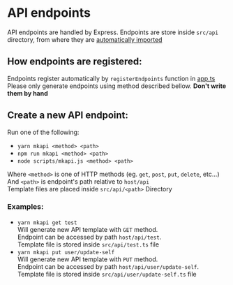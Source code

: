 # API endpoints

API endpoints are handled by Express. Endpoints are store inside `src/api` directory, from where they are 
[automatically imported](#how-endpoints-are-registered)

## How endpoints are registered: 
Endpoints register automatically by `registerEndpoints` function in [app.ts](src/app.ts) \
Please only generate endpoints using method described bellow. **Don't write them by hand**

## Create a new API endpoint:
Run one of the following:
- `yarn mkapi <method> <path>` 
- `npm run mkapi <method> <path>`
-  `node scripts/mkapi.js <method> <path>` 
  
Where `<method>` is one of HTTP methods (eg. `get`, `post`, `put`, `delete`, etc...)\
And `<path>` is endpoint's path relative to `host/api` \
Template files are placed inside `src/api/<path>` Directory
### Examples:
- `yarn mkapi get test` \
  Will generate new API template with `GET` method. \
  Endpoint can be accessed by path `host/api/test`. \
  Template file is stored inside `src/api/test.ts` file
- `yarn mkapi put user/update-self` \
  Will generate new API template with `PUT` method. \
  Endpoint can be accessed by path `host/api/user/update-self`. \
  Template file is stored inside `src/api/user/update-self.ts` file
